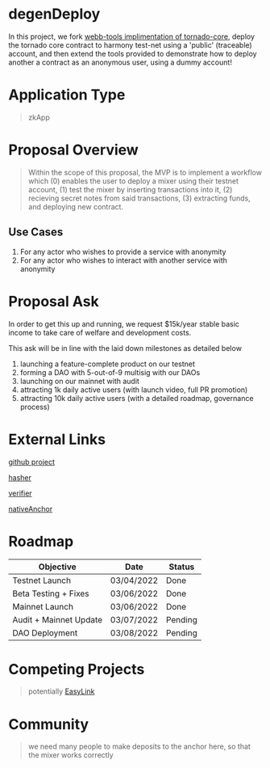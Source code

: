# degenDeploy

In this project, we fork [webb-tools implimentation of tornado-core](https://github.com/webb-tools/tornado-core), deploy the tornado core contract to harmony test-net using a 'public' (traceable) account, and then extend the tools provided to demonstrate how to deploy another a contract as an anonymous user, using a dummy account!

# Application Type

> zkApp

# Proposal Overview

> Within the scope of this proposal, the MVP is to implement a workflow which (0) enables the user to deploy a mixer using their testnet account, (1) test the mixer by inserting transactions into it, (2) recieving secret notes from said transactions, (3) extracting funds, and deploying new contract.

## Use Cases

1. For any actor who wishes to provide a service with anonymity
2. For any actor who wishes to interact with another service with anonymity

# Proposal Ask

In order to get this up and running, we request $15k/year stable basic income to take care of welfare and development costs.

This ask will be in line with the laid down milestones as detailed below

1. launching a feature-complete product on our testnet
2. forming a DAO with 5-out-of-9 multisig with our DAOs
3. launching on our mainnet with audit
4. attracting 1k daily active users (with launch video, full PR promotion)
5. attracting 10k daily active users (with a detailed roadmap, governance process)

# External Links

[github project](https://github.com/alienflip/degenDeploy)

[hasher](https://explorer.harmony.one/tx/0x26dfacf06de2d5968f2af6a641ff33b8b3bf7818ccdc21db9191ba024f332094)

[verifier](https://explorer.harmony.one/tx/0x840c5b3b9bd41b4c1390492f9026dbf24c3cdb8c6e65ff0d6fdb21533dc3c706)

[nativeAnchor](https://explorer.harmony.one/tx/0x192587c181a0b0edd064878db832d52dd580f675e79916b0a7e2e98b76f69a2b)

# Roadmap

| Objective | Date | Status 
| ---- | ---- | ----------- 
| Testnet Launch | 03/04/2022 | Done 
| Beta Testing + Fixes | 03/06/2022 | Done
| Mainnet Launch | 03/06/2022 | Done
| Audit + Mainnet Update | 03/07/2022 | Pending
| DAO Deployment | 03/08/2022 | Pending 

# Competing Projects

> potentially [EasyLink](https://talk.harmony.one/t/easylink-receive-payments-without-exposing-your-crypto-history/18314)

# Community

> we need many people to make deposits to the anchor here, so that the mixer works correctly
